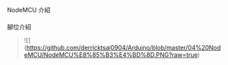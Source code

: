 NodeMCU 介紹

####
腳位介紹
>![]
(https://github.com/derricktsai0904/Arduino/blob/master/04%20NodeMCU/NodeMCU%E8%85%B3%E4%BD%8D.PNG?raw=true)


